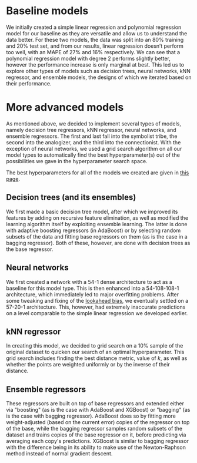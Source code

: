 # Baseline models

We initially created a simple linear regression and polynomial regression model for our baseline as they are versatile and allow us to understand the data better. For these two models, the data was split into an 80% training and 20% test set, and from our results, linear regression doesn’t perform too well, with an MAPE of 27% and 16% respectively. We can see that a polynomial regression model with degree 2 performs slightly better, however the performance increase is only marginal at best. This led us to explore other types of models such as decision trees, neural networks, kNN regressor, and ensemble models, the designs of which we iterated based on their performance.

# More advanced models

As mentioned above, we decided to implement several types of models, namely decision tree regressors, kNN regressor, neural networks, and ensemble regressors. The first and last fall into the symbolist tribe, the second into the analogizer, and the third into the connectionist. With the exception of neural networks, we used a grid search algorithm on all our model types to automatically find the best hyperparameter(s) out of the possibilities we gave in the hyperparameter search space.

The best hyperparameters for all of the models we created are given in [this page](hyperparameters.md).

## Decision trees (and its ensembles)
We first made a basic decision tree model, after which we improved its features by adding on recursive feature elimination, as well as modified the learning algorithm itself by exploiting ensemble learning. The latter is done with adaptive boosting regressors (in AdaBoost) or by selecting random subsets of the data and fitting base regressors on them (as is the case in a bagging regressor). Both of these, however, are done with decision trees as the base regressor.


## Neural networks
We first created a network with a 54-1 dense architecture to act as a baseline for this model type. This is then enhanced into a 54-108-108-1 architecture, which immediately led to major overfitting problems. After some tweaking and fixing of the [lookahead bias](lookahead-bias.md), we eventually settled on a 57-20-1 architecture. This, however, had extremely inaccurate predictions on a level comparable to the simple linear regression we developed earlier.

## kNN regressor
In creating this model, we decided to grid search on a 10% sample of the original dataset to quicken our search of an optimal hyperparameter. This grid search includes finding the best distance metric, value of $k$, as well as whether the points are weighted uniformly or by the inverse of their distance.

## Ensemble regressors
These regressors are built on top of base regressors and extended either via "boosting" (as is the case with AdaBoost and XGBoost) or "bagging" (as is the case with bagging regressor). AdaBoost does so by fitting more weight-adjusted (based on the current error) copies of the regressor on top of the base, while the bagging regressor samples random subsets of the dataset and trains copies of the base regressor on it, before predicting via averaging each copy's predictions. XGBoost is similar to bagging regressor with the difference being in its ability to make use of the Newton-Raphson method instead of normal gradient descent.